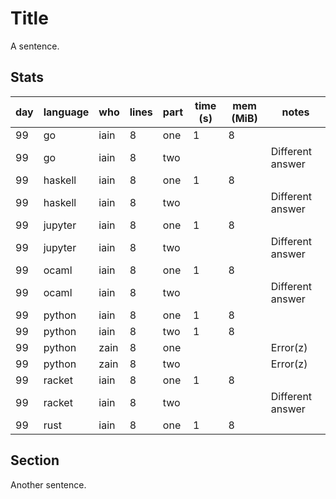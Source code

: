 # Title

A sentence.

## Stats

| day | language | who | lines | part | time (s) | mem (MiB) | notes |
| --- | --- | --- | --- | --- | --- | --- | --- |
| 99 | go | iain | 8 | one | 1 | 8 |  |
| 99 | go | iain | 8 | two |  |  | Different answer |
| 99 | haskell | iain | 8 | one | 1 | 8 |  |
| 99 | haskell | iain | 8 | two |  |  | Different answer |
| 99 | jupyter | iain | 8 | one | 1 | 8 |  |
| 99 | jupyter | iain | 8 | two |  |  | Different answer |
| 99 | ocaml | iain | 8 | one | 1 | 8 |  |
| 99 | ocaml | iain | 8 | two |  |  | Different answer |
| 99 | python | iain | 8 | one | 1 | 8 |  |
| 99 | python | iain | 8 | two | 1 | 8 |  |
| 99 | python | zain | 8 | one |  |  | Error(z) |
| 99 | python | zain | 8 | two |  |  | Error(z) |
| 99 | racket | iain | 8 | one | 1 | 8 |  |
| 99 | racket | iain | 8 | two |  |  | Different answer |
| 99 | rust | iain | 8 | one | 1 | 8 |  |


## Section

Another sentence.
